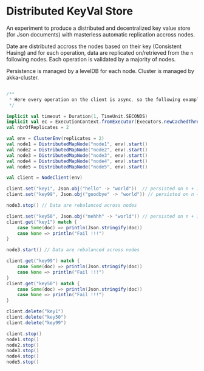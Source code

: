 Distributed KeyVal Store
===============================

An experiment to produce a distributed and decentralized key value store (for Json documents) 
with masterless automatic replication accross nodes.

Date are distributed accross the nodes based on their key (Consistent Hasing) 
and for each operation, data are replicated on/retrieved from the `n` following nodes.
Each operation is validated by a majority of nodes.

Persistence is managed by a levelDB for each node. Cluster is managed by akka-cluster.

```scala

/**
 * Here every operation on the client is async, so the following example isn't 100% accurate
 */

implicit val timeout = Duration(1, TimeUnit.SECONDS)
implicit val ec = ExecutionContext.fromExecutor(Executors.newCachedThreadPool())
val nbrOfReplicates = 2

val env = ClusterEnv(replicates = 2)
val node1 = DistributedMapNode("node1", env).start() 
val node2 = DistributedMapNode("node2", env).start() 
val node3 = DistributedMapNode("node3", env).start() 
val node4 = DistributedMapNode("node4", env).start() 
val node5 = DistributedMapNode("node5", env).start() 

val client = NodeClient(env)

client.set("key1", Json.obj("hello" -> "world"))  // persisted on n + 1 nodes  
client.set("key99", Json.obj("goodbye" -> "world")) // persisted on n + 1 nodes  

node3.stop() // Data are rebalanced across nodes

client.set("key50", Json.obj("mehhh" -> "world")) // persisted on n + 1 nodes  
client.get("key1") match {
    case Some(doc) => println(Json.stringify(doc))
    case None => println("Fail !!!") 
}

node3.start() // Data are rebalanced across nodes

client.get("key99") match {
    case Some(doc) => println(Json.stringify(doc))
    case None => println("Fail !!!") 
}
client.get("key50") match {
    case Some(doc) => println(Json.stringify(doc))
    case None => println("Fail !!!") 
}

client.delete("key1")
client.delete("key50")
client.delete("key99")

client.stop()
node1.stop()
node2.stop()
node3.stop()
node4.stop()
node5.stop()

```